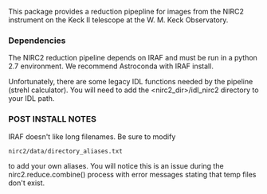 This package provides a reduction pipepline for images from the
NIRC2 instrument on the Keck II telescope at the W. M. Keck
Observatory.

### Dependencies

The NIRC2 reduction pipeline depends on IRAF and must be run
in a python 2.7 environment. We recommend Astroconda with IRAF
install.

Unfortunately, there are some legacy IDL functions needed by the
pipeline (strehl calculator). You will need to add the
<nirc2_dir>/idl_nirc2 directory to your IDL path.

### POST INSTALL NOTES


IRAF doesn't like long filenames. Be sure to modify

`nirc2/data/directory_aliases.txt`

to add your own aliases. You will notice this is an
issue during the nirc2.reduce.combine() process with
error messages stating that temp files don't exist.



